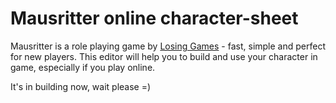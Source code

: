 # Mausritter online character-sheet

Mausritter is a role playing game by [Losing Games](https://losing.games/) - fast, simple and perfect for new players.
This editor will help you to build and use your character in game, especially if you play online.

It's in building now, wait please =)
